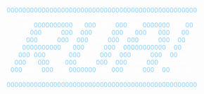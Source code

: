<font color="#87CEFA">0000000000000000000000000000000000000000000000000</font><br/><font color="#FFF">0000000000000000000000000000000000000000000000000</font><br/><font color="#FFF">0000000</font><font color="#87CEFA">0000000000</font><font color="#FFF">000</font><font color="#87CEFA">000</font><font color="#FFF">00000</font><font color="#87CEFA">000</font><font color="#FFF">0000</font><font color="#87CEFA">0000000</font><font color="#FFF">0000</font><font color="#87CEFA">00</font><font color="#FFF">0</font><br/><font color="#FFF">000000</font><font color="#87CEFA">000</font><font color="#FFF">00000</font><font color="#87CEFA">000</font><font color="#FFF">00</font><font color="#87CEFA">000</font><font color="#FFF">00000</font><font color="#87CEFA">000</font><font color="#FFF">000</font><font color="#87CEFA">000</font><font color="#FFF">000</font><font color="#87CEFA">000</font><font color="#FFF">000</font><font color="#87CEFA">00</font><font color="#FFF">00</font><br/><font color="#FFF">00000</font><font color="#87CEFA">000</font><font color="#FFF">00000</font><font color="#87CEFA">000</font><font color="#FFF">00</font><font color="#87CEFA">000</font><font color="#FFF">00000</font><font color="#87CEFA">000</font><font color="#FFF">00</font><font color="#87CEFA">000</font><font color="#FFF">00000</font><font color="#87CEFA">000</font><font color="#FFF">00</font><font color="#87CEFA">00</font><font color="#FFF">000</font><br/><font color="#FFF">0000</font><font color="#87CEFA">0000000000</font><font color="#FFF">000</font><font color="#87CEFA">000</font><font color="#FFF">00000</font><font color="#87CEFA">000</font><font color="#FFF">00</font><font color="#87CEFA">00000000000</font><font color="#FFF">00</font><font color="#87CEFA">00</font><font color="#FFF">0000</font><br/><font color="#FFF">000</font><font color="#87CEFA">000</font><font color="#FFF">0</font><font color="#87CEFA">000</font><font color="#FFF">000000</font><font color="#87CEFA">000</font><font color="#FFF">00000</font><font color="#87CEFA">000</font><font color="#FFF">00</font><font color="#87CEFA">000</font><font color="#FFF">00000</font><font color="#87CEFA">000</font><font color="#FFF">00</font><font color="#87CEFA">00</font><font color="#FFF">00000</font><br/><font color="#FFF">00</font><font color="#87CEFA">000</font><font color="#FFF">000</font><font color="#87CEFA">000</font><font color="#FFF">0000</font><font color="#87CEFA">000</font><font color="#FFF">00000</font><font color="#87CEFA">000</font><font color="#FFF">00</font><font color="#87CEFA">000</font><font color="#FFF">00000</font><font color="#87CEFA">000</font><font color="#FFF">0000000000</font><br/><font color="#FFF">0</font><font color="#87CEFA">000</font><font color="#FFF">00000</font><font color="#87CEFA">000</font><font color="#FFF">0000</font><font color="#87CEFA">0000000</font><font color="#FFF">0000</font><font color="#87CEFA">000</font><font color="#FFF">00000</font><font color="#87CEFA">000</font><font color="#FFF">00</font><font color="#87CEFA">00</font><font color="#FFF">0000000</font><br/><font color="#FFF">0000000000000000000000000000000000000000000000000</font><br/><font color="#87CEFA">0000000000000000000000000000000000000000000000000</font><br/>